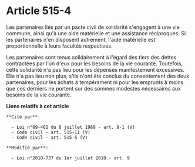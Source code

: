 # Article 515-4

Les partenaires liés par un pacte civil de solidarité s'engagent à une vie commune, ainsi qu'à une aide matérielle et une
assistance réciproques. Si les partenaires n'en disposent autrement, l'aide matérielle est proportionnelle à leurs facultés
respectives.

Les partenaires sont tenus solidairement à l'égard des tiers des dettes contractées par l'un d'eux pour les besoins de la vie
courante. Toutefois, cette solidarité n'a pas lieu pour les dépenses manifestement excessives. Elle n'a pas lieu non plus,
s'ils n'ont été conclus du consentement des deux partenaires, pour les achats à tempérament ni pour les emprunts à moins que
ces derniers ne portent sur des sommes modestes nécessaires aux besoins de la vie courante.

**Liens relatifs à cet article**

	**Cité par**:

	  - Loi n°89-462 du 6 juillet 1989 - art. 9-1 (V)
	  - Code civil - art. 515-11 (V)
	  - Code civil - art. 515-5 (V)

	**Modifié par**:

	  - Loi n°2010-737 du 1er juillet 2010 - art. 9
